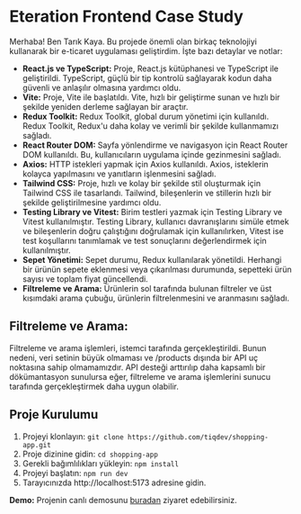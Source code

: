 # Eteration Frontend Case Study

Merhaba! Ben Tarık Kaya.
Bu projede önemli olan birkaç teknolojiyi kullanarak bir e-ticaret uygulaması geliştirdim. İşte bazı detaylar ve notlar:

- **React.js ve TypeScript:** Proje, React.js kütüphanesi ve TypeScript ile geliştirildi. TypeScript, güçlü bir tip kontrolü sağlayarak kodun daha güvenli ve anlaşılır olmasına yardımcı oldu.
- **Vite:** Proje, Vite ile başlatıldı. Vite, hızlı bir geliştirme sunan ve hızlı bir şekilde yeniden derleme sağlayan bir araçtır.
- **Redux Toolkit:** Redux Toolkit, global durum yönetimi için kullanıldı. Redux Toolkit, Redux'u daha kolay ve verimli bir şekilde kullanmamızı sağladı.
- **React Router DOM:** Sayfa yönlendirme ve navigasyon için React Router DOM kullanıldı. Bu, kullanıcıların uygulama içinde gezinmesini sağladı.
- **Axios:** HTTP istekleri yapmak için Axios kullanıldı. Axios, isteklerin kolayca yapılmasını ve yanıtların işlenmesini sağladı.
- **Tailwind CSS:** Proje, hızlı ve kolay bir şekilde stil oluşturmak için Tailwind CSS ile tasarlandı. Tailwind, bileşenlerin ve stillerin hızlı bir şekilde geliştirilmesine yardımcı oldu.
- **Testing Library ve Vitest:** Birim testleri yazmak için Testing Library ve Vitest kullanılmıştır. Testing Library, kullanıcı davranışlarını simüle etmek ve bileşenlerin doğru çalıştığını doğrulamak için kullanılırken, Vitest ise test koşullarını tanımlamak ve test sonuçlarını değerlendirmek için kullanılmıştır.
- **Sepet Yönetimi:** Sepet durumu, Redux kullanılarak yönetildi. Herhangi bir ürünün sepete eklenmesi veya çıkarılması durumunda, sepetteki ürün sayısı ve toplam fiyat güncellendi.
- **Filtreleme ve Arama:** Ürünlerin sol tarafında bulunan filtreler ve üst kısımdaki arama çubuğu, ürünlerin filtrelenmesini ve aranmasını sağladı.

## Filtreleme ve Arama:

Filtreleme ve arama işlemleri, istemci tarafında gerçekleştirildi. Bunun nedeni, veri setinin büyük olmaması ve /products dışında bir API uç noktasına sahip olmamamızdır. API desteği arttırılıp daha kapsamlı bir dökümantasyon sunulursa eğer, filtreleme ve arama işlemlerini sunucu tarafında gerçekleştirmek daha uygun olabilir.

## Proje Kurulumu

1. Projeyi klonlayın: `git clone https://github.com/tiqdev/shopping-app.git`
2. Proje dizinine gidin: `cd shopping-app`
3. Gerekli bağımlılıkları yükleyin: `npm install`
4. Projeyi başlatın: `npm run dev`
5. Tarayıcınızda http://localhost:5173 adresine gidin.

**Demo:**
Projenin canlı demosunu [buradan](https://tiqshop.vercel.app) ziyaret edebilirsiniz.
